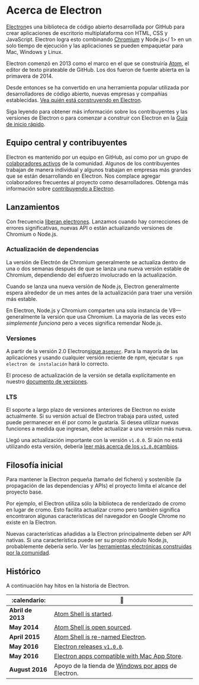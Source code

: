 # Acerca de Electron

[Electron](https://electronjs.org)es una biblioteca de código abierto desarrollada por GitHub para crear aplicaciones de escritorio multiplataforma con HTML, CSS y JavaScript. Electron logra esto combinando [Chromium](https://www.chromium.org/Home) y Node.js</ 1> en un solo tiempo de ejecución y las aplicaciones se pueden empaquetar para Mac, Windows y Linux.</p> 

Electron comenzó en 2013 como el marco en el que se construiría [Atom](https://atom.io), el editor de texto pirateable de GitHub. Los dos fueron de fuente abierta en la primavera de 2014.

Desde entonces se ha convertido en una herramienta popular utilizada por desarrolladores de código abierto, nuevas empresas y compañías establecidas. [Vea quién está construyendo en Electron](https://electronjs.org/apps).

Siga leyendo para obtener más información sobre los contribuyentes y las versiones de Electron o para comenzar a construir con Electron en la [Guía de inicio rápido](quick-start.md).

## Equipo central y contribuyentes

Electron es mantenido por un equipo en GitHub, así como por un grupo de [colaboradores activos](https://github.com/electron/electron/graphs/contributors) de la comunidad. Algunos de los contribuyentes trabajan de manera individual y algunos trabajan en empresas más grandes que se están desarrollando en Electron. Nos complace agregar colaboradores frecuentes al proyecto como desarrolladores. Obtenga más información sobre [contribuyendo a Electron](https://github.com/electron/electron/blob/master/CONTRIBUTING.md).

## Lanzamientos

Con frecuencia [liberan electrones](https://github.com/electron/electron/releases). Lanzamos cuando hay correcciones de errores significativas, nuevas API o están actualizando versiones de Chromium o Node.js.

### Actualización de dependencias

La versión de Electrón de Chromium generalmente se actualiza dentro de una o dos semanas después de que se lanza una nueva versión estable de Chromium, dependiendo del esfuerzo involucrado en la actualización.

Cuando se lanza una nueva versión de Node.js, Electron generalmente espera alrededor de un mes antes de la actualización para traer una versión más estable.

En Electron, Node.js y Chromium comparten una sola instancia de V8—generalmente la versión que usa Chromium. La mayoría de las veces esto *simplemente funciona* pero a veces significa remendar Node.js.

### Versiones

A partir de la versión 2.0 Electron[sigue a`semver`](http://semver.org). Para la mayoría de las aplicaciones y usando cualquier versión reciente de npm, ejecutar `$ npm electron de instalación` hará lo correcto.

El proceso de actualización de la versión se detalla explícitamente en nuestro [documento de versiones](electron-versioning.md).

### LTS

El soporte a largo plazo de versiones anteriores de Electron no existe actualmente. Si su versión actual de Electron trabaja para usted, usted puede permanecer en él por como le gustaría. Si desea utilizar nuevas funciones a medida que ingresan, debe actualizar a una versión más nueva.

Llegó una actualización importante con la versión `v1.0.0`. Si aún no está utilizando esta versión, debería [ leer más acerca de los `v1.0.0`cambios](https://electronjs.org/blog/electron-1-0).

## Filosofía inicial

Para mantener la Electron pequeña (tamaño del fichero) y sostenible (la propagación de las dependencias y APIs) el proyecto limita el alcance del proyecto base.

Por ejemplo, el Electron utiliza sólo la biblioteca de renderizado de cromo en lugar de cromo. Esto facilita actualizar cromo pero también significa encontraron algunas características del navegador en Google Chrome no existe en la Electron.

Nuevas características añadidas a la Electron principalmente deben ser API nativas. Si una característica puede ser su propio módulo Node.js, probablemente debería serlo. Ver las [herramientas electrónicas construidas por la comunidad](https://electronjs.org/community).

## Histórico

A continuación hay hitos en la historia de Electron.

| :calendario:      | :tada:                                                                                                              |
| ----------------- | ------------------------------------------------------------------------------------------------------------------- |
| **Abril de 2013** | [Atom Shell is started](https://github.com/electron/electron/commit/6ef8875b1e93787fa9759f602e7880f28e8e6b45).      |
| **May 2014**      | [Atom Shell is open sourced](http://blog.atom.io/2014/05/06/atom-is-now-open-source.html).                          |
| **April 2015**    | [Atom Shell is re-named Electron](https://github.com/electron/electron/pull/1389).                                  |
| **May 2016**      | [Electron releases `v1.0.0`](https://electronjs.org/blog/electron-1-0).                                             |
| **May 2016**      | [Electron apps compatible with Mac App Store](https://electronjs.org/docs/tutorial/mac-app-store-submission-guide). |
| **August 2016**   | Apoyo de la tienda de [Windows por apps](https://electronjs.org/docs/tutorial/windows-store-guide) de Electron.     |